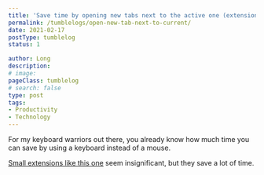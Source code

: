 ```yaml
---
title: 'Save time by opening new tabs next to the active one (extension for Chrome)'
permalink: /tumblelogs/open-new-tab-next-to-current/
date: 2021-02-17
postType: tumblelog
status: 1

author: Long
description: 
# image:
pageClass: tumblelog
# search: false
type: post
tags:
- Productivity
- Technology
---
```


For my keyboard warriors out there, you already know how much time you can save by using a keyboard instead of a mouse.

[Small extensions like this one](https://chrome.google.com/webstore/detail/open-tabs-next-to-current/gmpnnmonpnnmnhpdldahlekfofigiffh) seem insignificant, but they save a lot of time.
